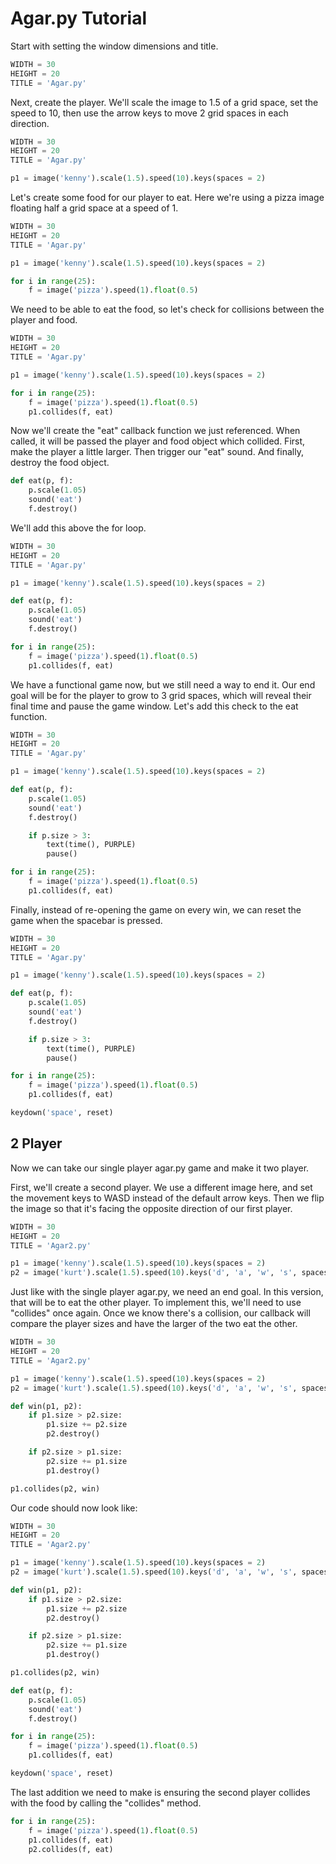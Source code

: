 # Agar.py Tutorial

Start with setting the window dimensions and title.
```python
WIDTH = 30
HEIGHT = 20
TITLE = 'Agar.py'
```

Next, create the player. We'll scale the image to 1.5 of a grid space, set the speed to 10, then use the arrow keys to move 2 grid spaces in each direction.
```python
WIDTH = 30
HEIGHT = 20
TITLE = 'Agar.py'

p1 = image('kenny').scale(1.5).speed(10).keys(spaces = 2)
```

Let's create some food for our player to eat. Here we're using a pizza image floating half a grid space at a speed of 1.
```python
WIDTH = 30
HEIGHT = 20
TITLE = 'Agar.py'

p1 = image('kenny').scale(1.5).speed(10).keys(spaces = 2)

for i in range(25):
    f = image('pizza').speed(1).float(0.5)
```

We need to be able to eat the food, so let's check for collisions between the player and food.
```python
WIDTH = 30
HEIGHT = 20
TITLE = 'Agar.py'

p1 = image('kenny').scale(1.5).speed(10).keys(spaces = 2)

for i in range(25):
    f = image('pizza').speed(1).float(0.5)
    p1.collides(f, eat)
```

Now we'll create the "eat" callback function we just referenced. When called, it will be passed the player and food object which collided. First, make the player a little larger. Then trigger our "eat" sound. And finally, destroy the food object.
```python
def eat(p, f):
    p.scale(1.05)
    sound('eat')
    f.destroy()
```
We'll add this above the for loop.
```python
WIDTH = 30
HEIGHT = 20
TITLE = 'Agar.py'

p1 = image('kenny').scale(1.5).speed(10).keys(spaces = 2)

def eat(p, f):
    p.scale(1.05)
    sound('eat')
    f.destroy()

for i in range(25):
    f = image('pizza').speed(1).float(0.5)
    p1.collides(f, eat)
```

We have a functional game now, but we still need a way to end it. Our end goal will be for the player to grow to 3 grid spaces, which will reveal their final time and pause the game window. Let's add this check to the eat function.
```python
WIDTH = 30
HEIGHT = 20
TITLE = 'Agar.py'

p1 = image('kenny').scale(1.5).speed(10).keys(spaces = 2)

def eat(p, f):
    p.scale(1.05)
    sound('eat')
    f.destroy()

    if p.size > 3:
        text(time(), PURPLE)
        pause()

for i in range(25):
    f = image('pizza').speed(1).float(0.5)
    p1.collides(f, eat)
```

Finally, instead of re-opening the game on every win, we can reset the game when the spacebar is pressed.
```python
WIDTH = 30
HEIGHT = 20
TITLE = 'Agar.py'

p1 = image('kenny').scale(1.5).speed(10).keys(spaces = 2)

def eat(p, f):
    p.scale(1.05)
    sound('eat')
    f.destroy()

    if p.size > 3:
        text(time(), PURPLE)
        pause()

for i in range(25):
    f = image('pizza').speed(1).float(0.5)
    p1.collides(f, eat)

keydown('space', reset)

```

## 2 Player

Now we can take our single player agar.py game and make it two player.

First, we'll create a second player. We use a different image here, and set the movement keys to WASD instead of the default arrow keys. Then we flip the image so that it's facing the opposite direction of our first player.
```python
WIDTH = 30
HEIGHT = 20
TITLE = 'Agar2.py'

p1 = image('kenny').scale(1.5).speed(10).keys(spaces = 2)
p2 = image('kurt').scale(1.5).speed(10).keys('d', 'a', 'w', 's', spaces = 2).flip()
```

Just like with the single player agar.py, we need an end goal. In this version, that will be to eat the other player. To implement this, we'll need to use "collides" once again. Once we know there's a collision, our callback will compare the player sizes and have the larger of the two eat the other.
```python
WIDTH = 30
HEIGHT = 20
TITLE = 'Agar2.py'

p1 = image('kenny').scale(1.5).speed(10).keys(spaces = 2)
p2 = image('kurt').scale(1.5).speed(10).keys('d', 'a', 'w', 's', spaces = 2).flip()

def win(p1, p2):
    if p1.size > p2.size:
        p1.size += p2.size
        p2.destroy()

    if p2.size > p1.size:
        p2.size += p1.size
        p1.destroy()

p1.collides(p2, win)
```

Our code should now look like:
```python
WIDTH = 30
HEIGHT = 20
TITLE = 'Agar2.py'

p1 = image('kenny').scale(1.5).speed(10).keys(spaces = 2)
p2 = image('kurt').scale(1.5).speed(10).keys('d', 'a', 'w', 's', spaces = 2).flip()

def win(p1, p2):
    if p1.size > p2.size:
        p1.size += p2.size
        p2.destroy()

    if p2.size > p1.size:
        p2.size += p1.size
        p1.destroy()

p1.collides(p2, win)

def eat(p, f):
    p.scale(1.05)
    sound('eat')
    f.destroy()

for i in range(25):
    f = image('pizza').speed(1).float(0.5)
    p1.collides(f, eat)

keydown('space', reset)
```

The last addition we need to make is ensuring the second player collides with the food by calling the "collides" method.
```python
for i in range(25):
    f = image('pizza').speed(1).float(0.5)
    p1.collides(f, eat)
    p2.collides(f, eat)
```
